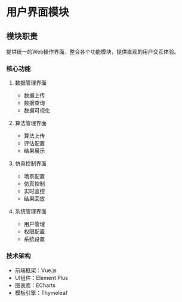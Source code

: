 # 用户界面模块

## 模块职责
提供统一的Web操作界面，整合各个功能模块，提供直观的用户交互体验。

### 核心功能
1. 数据管理界面
   - 数据上传
   - 数据查询
   - 数据可视化

2. 算法管理界面
   - 算法上传
   - 评估配置
   - 结果展示

3. 仿真控制界面
   - 场景配置
   - 仿真控制
   - 实时监控
   - 结果回放

4. 系统管理界面
   - 用户管理
   - 权限配置
   - 系统设置

### 技术架构
- 前端框架：Vue.js
- UI组件：Element Plus
- 图表库：ECharts
- 模板引擎：Thymeleaf 